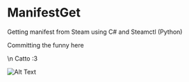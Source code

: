 # ManifestGet
Getting manifest from Steam using C# and Steamctl (Python)

Committing the funny here

\n
Catto :3

![Alt Text](https://media.giphy.com/media/vFKqnCdLPNOKc/giphy.gif)
